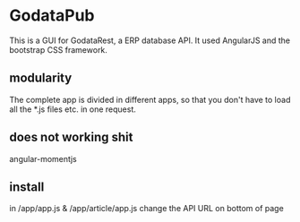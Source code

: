 # GodataPub

This is a GUI for GodataRest, a ERP database API.
It used AngularJS and the bootstrap CSS framework.

## modularity
The complete app is divided in different apps, so that you don't have to load all the *.js files etc. in one request.

## does not working shit
angular-momentjs

## install
in /app/app.js & /app/article/app.js change the API URL on bottom of page
